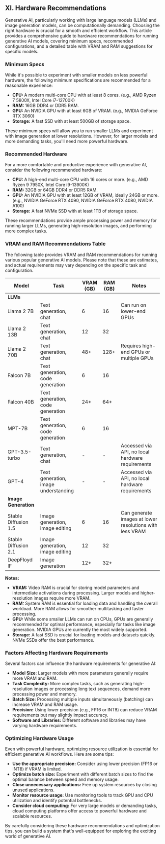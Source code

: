 ## XI. Hardware Recommendations

Generative AI, particularly working with large language models (LLMs) and image generation models, can be computationally demanding. Choosing the right hardware is crucial for a smooth and efficient workflow. This article provides a comprehensive guide to hardware recommendations for running generative AI models, covering minimum specs, recommended configurations, and a detailed table with VRAM and RAM suggestions for specific models.

### Minimum Specs

While it's possible to experiment with smaller models on less powerful hardware, the following minimum specifications are recommended for a reasonable experience:

* **CPU:**  A modern multi-core CPU with at least 8 cores. (e.g., AMD Ryzen 7 5800X, Intel Core i7-12700K)
* **RAM:** 16GB DDR4 or DDR5 RAM.
* **GPU:**  An NVIDIA GPU with at least 6GB of VRAM. (e.g., NVIDIA GeForce RTX 3060)
* **Storage:**  A fast SSD with at least 500GB of storage space.

These minimum specs will allow you to run smaller LLMs and experiment with image generation at lower resolutions. However, for larger models and more demanding tasks, you'll need more powerful hardware.

### Recommended Hardware

For a more comfortable and productive experience with generative AI, consider the following recommended hardware:

* **CPU:** A high-end multi-core CPU with 16 cores or more. (e.g., AMD Ryzen 9 7950X, Intel Core i9-13900K)
* **RAM:** 32GB or 64GB DDR4 or DDR5 RAM.
* **GPU:** An NVIDIA GPU with at least 12GB of VRAM, ideally 24GB or more. (e.g., NVIDIA GeForce RTX 4090, NVIDIA GeForce RTX 4080, NVIDIA A100)
* **Storage:** A fast NVMe SSD with at least 1TB of storage space.

These recommendations provide ample processing power and memory for running larger LLMs, generating high-resolution images, and performing more complex tasks.

### VRAM and RAM Recommendations Table

The following table provides VRAM and RAM recommendations for running various popular generative AI models. Please note that these are estimates, and actual requirements may vary depending on the specific task and configuration.

| Model | Task | VRAM (GB) | RAM (GB) | Notes |
|---|---|---|---|---|
| **LLMs** | | | | |
| Llama 2 7B | Text generation, chat | 6 | 16 | Can run on lower-end GPUs |
| Llama 2 13B | Text generation, chat | 12 | 32 |  |
| Llama 2 70B | Text generation, chat | 48+ | 128+ | Requires high-end GPUs or multiple GPUs |
| Falcon 7B | Text generation, code generation | 6 | 16 |  |
| Falcon 40B | Text generation, code generation | 24+ | 64+ |  |
| MPT-7B | Text generation, code generation | 6 | 16 |  |
| GPT-3.5-turbo | Text generation, chat | - | - | Accessed via API, no local hardware requirements |
| GPT-4 | Text generation, image understanding | - | - | Accessed via API, no local hardware requirements |
| **Image Generation** | | | | |
| Stable Diffusion 1.5 | Image generation, image editing | 6 | 16 | Can generate images at lower resolutions with less VRAM |
| Stable Diffusion 2.1 | Image generation, image editing | 12 | 32 |  |
| DeepFloyd IF | Image generation | 12+ | 32+ |  |

**Notes:**

* **VRAM:**  Video RAM is crucial for storing model parameters and intermediate activations during processing. Larger models and higher-resolution images require more VRAM.
* **RAM:** System RAM is essential for loading data and handling the overall workload. More RAM allows for smoother multitasking and faster processing.
* **GPU:** While some smaller LLMs can run on CPUs, GPUs are generally recommended for optimal performance, especially for tasks like image generation. NVIDIA GPUs are currently the most widely supported.
* **Storage:** A fast SSD is crucial for loading models and datasets quickly. NVMe SSDs offer the best performance.

### Factors Affecting Hardware Requirements

Several factors can influence the hardware requirements for generative AI:

* **Model Size:** Larger models with more parameters generally require more VRAM and RAM.
* **Task Complexity:**  More complex tasks, such as generating high-resolution images or processing long text sequences, demand more processing power and memory.
* **Batch Size:**  Processing multiple inputs simultaneously (batching) can increase VRAM and RAM usage.
* **Precision:**  Using lower precision (e.g., FP16 or INT8) can reduce VRAM requirements but may slightly impact accuracy.
* **Software and Libraries:**  Different software and libraries may have varying hardware requirements.

### Optimizing Hardware Usage

Even with powerful hardware, optimizing resource utilization is essential for efficient generative AI workflows. Here are some tips:

* **Use the appropriate precision:**  Consider using lower precision (FP16 or INT8) if VRAM is limited.
* **Optimize batch size:**  Experiment with different batch sizes to find the optimal balance between speed and memory usage.
* **Close unnecessary applications:**  Free up system resources by closing unused applications.
* **Monitor resource usage:**  Use monitoring tools to track GPU and CPU utilization and identify potential bottlenecks.
* **Consider cloud computing:**  For very large models or demanding tasks, cloud computing platforms offer access to powerful hardware and scalable resources.

By carefully considering these hardware recommendations and optimization tips, you can build a system that's well-equipped for exploring the exciting world of generative AI.
